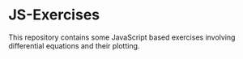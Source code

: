# JS-Exercises

This repository contains some JavaScript based exercises involving differential equations and their plotting.
